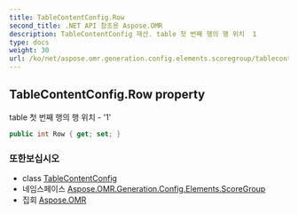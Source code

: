 ```yaml
---
title: TableContentConfig.Row
second_title: .NET API 참조용 Aspose.OMR
description: TableContentConfig 재산. table 첫 번째 행의 행 위치  1
type: docs
weight: 30
url: /ko/net/aspose.omr.generation.config.elements.scoregroup/tablecontentconfig/row/
---
```

## TableContentConfig.Row property

table 첫 번째 행의 행 위치 - '1'

```csharp
public int Row { get; set; }
```

### 또한보십시오

* class [TableContentConfig](../)
* 네임스페이스 [Aspose.OMR.Generation.Config.Elements.ScoreGroup](../../tablecontentconfig/)
* 집회 [Aspose.OMR](../../../)



